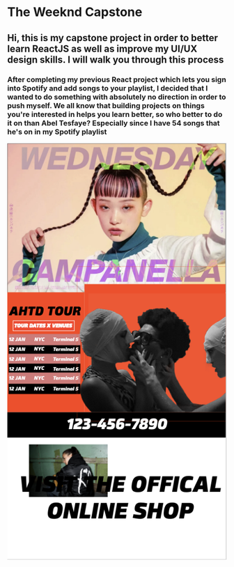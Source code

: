 <h1><strong>The Weeknd Capstone</strong></h1>

<h2>Hi, this is my capstone project in order to better learn ReactJS as well as improve my UI/UX design skills. I will walk you through this process</h2>
<h3>After completing my previous React project which lets you sign into Spotify and add songs to your playlist, I decided that I wanted to do something with absolutely no direction in order to push myself. We all know that building projects on things you're interested in helps you learn better, so who better to do it on than Abel Tesfaye? Especially since I have 54 songs that he's on in my Spotify playlist</h3>
<img src="https://github.com/notpaulgaddy/TheWeekndRedoneSite/blob/main/homePageWeeknd.png?raw=true"/>

